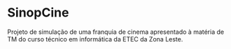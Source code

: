 # SinopCine

Projeto de simulação de uma franquia de cinema apresentado à matéria de TM do curso técnico em informática da ETEC da Zona Leste.
